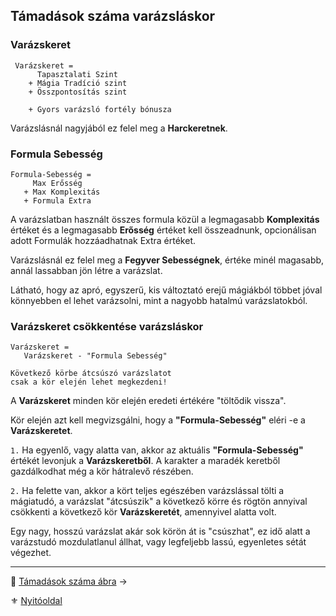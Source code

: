 ## Támadások száma varázsláskor

### Varázskeret

```
 Varázskeret =
      Tapasztalati Szint
    + Mágia Tradíció szint
    + Összpontosítás szint

    + Gyors varázsló fortély bónusza
```

Varázslásnál nagyjából ez felel meg a **Harckeretnek**.

### Formula Sebesség

```
Formula-Sebesség =
     Max Erősség
   + Max Komplexitás
   + Formula Extra
```

A varázslatban használt összes formula közül a legmagasabb **Komplexitás** értéket és a legmagasabb **Erősség** értéket kell összeadnunk, opcionálisan adott Formulák hozzáadhatnak Extra értéket.

Varázslásnál ez felel meg a **Fegyver Sebességnek**, értéke minél magasabb, annál lassabban jön létre a varázslat.

Látható, hogy az apró, egyszerű, kis változtató erejű mágiákból többet jóval könnyebben el lehet varázsolni, mint a nagyobb hatalmú varázslatokból.

### Varázskeret csökkentése varázsláskor

```
Varázskeret =
   Varázskeret - "Formula Sebesség"

Következő körbe átcsúszó varázslatot
csak a kör elején lehet megkezdeni!
```

A **Varázskeret** minden kör elején eredeti értékére "töltődik vissza".

Kör elején azt kell megvizsgálni, hogy a **"Formula-Sebesség"** eléri -e a **Varázskeretet**.

`1.` Ha egyenlő, vagy alatta van, akkor az aktuális **"Formula-Sebesség"** értékét levonjuk a **Varázskeretből**. A karakter a maradék keretből gazdálkodhat még a kör hátralevő részében.

`2.` Ha felette van, akkor a kört teljes egészében varázslással tölti a mágiatudó, a varázslat "átcsúszik" a következő körre és rögtön annyival csökkenti a következő kör **Varázskeretét**, amennyivel alatta volt.

Egy nagy, hosszú varázslat akár sok körön át is "csúszhat", ez idő alatt a varázstudó mozdulatlanul állhat, vagy legfeljebb lassú, egyenletes sétát végezhet.

---

🔗 [Támadások száma ábra](063_08_tamadasok_szama_abra.md) →

⚜️ [Nyitóoldal](start.md#6-harcrendszer-%EF%B8%8F)
